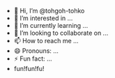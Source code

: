 - 👋 Hi, I’m @tohgoh-tohko
- 👀 I’m interested in ...
- 🌱 I’m currently learning ...
- 💞️ I’m looking to collaborate on ...
- 📫 How to reach me ...
- 😄 Pronouns: ...
- ⚡ Fun fact: ...
- fun!fun!fu!

<!---
tohgoh-tohko/tohgoh-tohko is a ✨ special ✨ repository because its `README.md` (this file) appears on your GitHub profile.
You can click the Preview link to take a look at your changes.
--->
